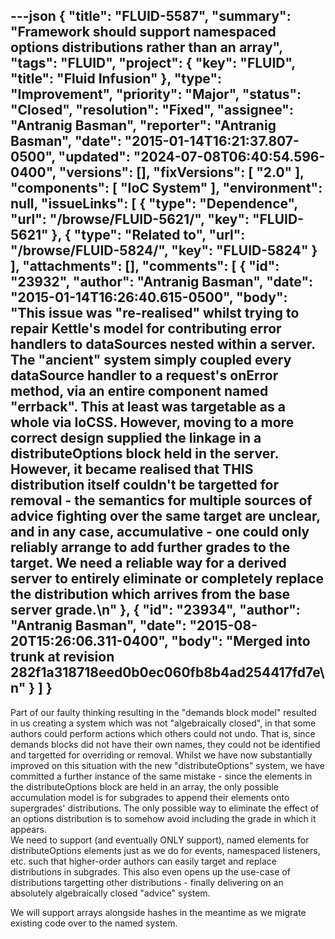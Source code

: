 ---json
{
  "title": "FLUID-5587",
  "summary": "Framework should support namespaced options distributions rather than an array",
  "tags": "FLUID",
  "project": {
    "key": "FLUID",
    "title": "Fluid Infusion"
  },
  "type": "Improvement",
  "priority": "Major",
  "status": "Closed",
  "resolution": "Fixed",
  "assignee": "Antranig Basman",
  "reporter": "Antranig Basman",
  "date": "2015-01-14T16:21:37.807-0500",
  "updated": "2024-07-08T06:40:54.596-0400",
  "versions": [],
  "fixVersions": [
    "2.0"
  ],
  "components": [
    "IoC System"
  ],
  "environment": null,
  "issueLinks": [
    {
      "type": "Dependence",
      "url": "/browse/FLUID-5621/",
      "key": "FLUID-5621"
    },
    {
      "type": "Related to",
      "url": "/browse/FLUID-5824/",
      "key": "FLUID-5824"
    }
  ],
  "attachments": [],
  "comments": [
    {
      "id": "23932",
      "author": "Antranig Basman",
      "date": "2015-01-14T16:26:40.615-0500",
      "body": "This issue was \"re-realised\" whilst trying to repair Kettle's model for contributing error handlers to dataSources nested within a server. The \"ancient\" system simply coupled every dataSource handler to a request's onError method, via an entire component named \"errback\". This at least was targetable as a whole via IoCSS. However, moving to a more correct design supplied the linkage in a distributeOptions block held in the server. However, it became realised that **THIS** distribution itself couldn't be targetted for removal - the semantics for multiple sources of advice fighting over the same target are unclear, and in any case, accumulative - one could only reliably arrange to add further grades to the target. We need a reliable way for a derived server to entirely eliminate or completely replace the distribution which arrives from the base server grade.\n"
    },
    {
      "id": "23934",
      "author": "Antranig Basman",
      "date": "2015-08-20T15:26:06.311-0400",
      "body": "Merged into trunk at revision 282f1a318718eed0b0ec060fb8b4ad254417fd7e\n"
    }
  ]
}
---
Part of our faulty thinking resulting in the "demands block model" resulted in us creating a system which was not "algebraically closed", in that some authors could perform actions which others could not undo. That is, since demands blocks did not have their own names, they could not be identified and targetted for overriding or removal. Whilst we have now substantially improved on this situation with the new "distributeOptions" system, we have committed a further instance of the same mistake - since the elements in the distributeOptions block are held in an array, the only possible accumulation model is for subgrades to append their elements onto supergrades' distributions. The only possible way to eliminate the effect of an options distribution is to somehow avoid including the grade in which it appears.\
We need to support (and eventually ONLY support), named elements for distributeOptions elements just as we do for events, namespaced listeners, etc. such that higher-order authors can easily target and replace distributions in subgrades. This also even opens up the use-case of distributions targetting other distributions - finally delivering on an absolutely algebraically closed "advice" system.

We will support arrays alongside hashes in the meantime as we migrate existing code over to the named system.

        